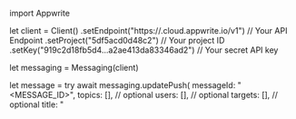 import Appwrite

let client = Client()
    .setEndpoint("https://<REGION>.cloud.appwrite.io/v1") // Your API Endpoint
    .setProject("5df5acd0d48c2") // Your project ID
    .setKey("919c2d18fb5d4...a2ae413da83346ad2") // Your secret API key

let messaging = Messaging(client)

let message = try await messaging.updatePush(
    messageId: "<MESSAGE_ID>",
    topics: [], // optional
    users: [], // optional
    targets: [], // optional
    title: "<TITLE>", // optional
    body: "<BODY>", // optional
    data: [:], // optional
    action: "<ACTION>", // optional
    image: "[ID1:ID2]", // optional
    icon: "<ICON>", // optional
    sound: "<SOUND>", // optional
    color: "<COLOR>", // optional
    tag: "<TAG>", // optional
    badge: 0, // optional
    draft: false, // optional
    scheduledAt: "" // optional
)

